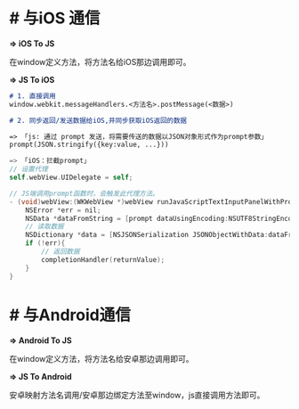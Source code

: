 # # 与iOS 通信

**=> iOS To JS**

在window定义方法，将方法名给iOS那边调用即可。

**=> JS To iOS**

```markdown
# 1. 直接调用
window.webkit.messageHandlers.<方法名>.postMessage(<数据>) 
```

```markdown
# 2. 同步返回/发送数据给iOS,并同步获取iOS返回的数据

=> 「js: 通过 prompt 发送，将需要传送的数据以JSON对象形式作为prompt参数」
prompt(JSON.stringify({key:value, ...}))
```

```objective-c
=> 「iOS：拦截prompt」
// 设置代理
self.webView.UIDelegate = self;

// JS端调用prompt函数时，会触发此代理方法。
- (void)webView:(WKWebView *)webView runJavaScriptTextInputPanelWithPrompt:(NSString *)prompt defaultText:(nullable NSString *)defaultText initiatedByFrame:(WKFrameInfo *)frame completionHandler:(void (^)(NSString * __nullable result))completionHandler {
    NSError *err = nil;
    NSData *dataFromString = [prompt dataUsingEncoding:NSUTF8StringEncoding];
    // 读取数据
    NSDictionary *data = [NSJSONSerialization JSONObjectWithData:dataFromString options:NSJSONReadingMutableContainers error:&err];
    if (!err){
        // 返回数据
        completionHandler(returnValue);
    }
}
```

# # 与Android通信

**=> Android To JS**

在window定义方法，将方法名给安卓那边调用即可。

**=> JS To Android**

安卓映射方法名调用/安卓那边绑定方法至window，js直接调用方法即可。

